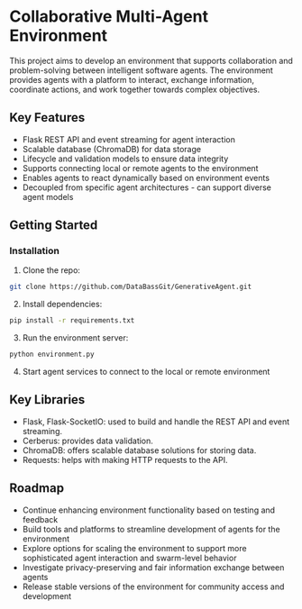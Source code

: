 
# Collaborative Multi-Agent Environment 

This project aims to develop an environment that supports collaboration and problem-solving between intelligent software agents. The environment provides agents with a platform to interact, exchange information, coordinate actions, and work together towards complex objectives.

## Key Features

- Flask REST API and event streaming for agent interaction 
- Scalable database (ChromaDB) for data storage
- Lifecycle and validation models to ensure data integrity  
- Supports connecting local or remote agents to the environment
- Enables agents to react dynamically based on environment events  
- Decoupled from specific agent architectures - can support diverse agent models  

## Getting Started


### Installation

1. Clone the repo:
```bash
git clone https://github.com/DataBassGit/GenerativeAgent.git
```

2. Install dependencies:  
```bash
pip install -r requirements.txt
```

3. Run the environment server:
```bash
python environment.py 
```

4. Start agent services to connect to the local or remote environment 

## Key Libraries

- Flask, Flask-SocketIO: used to build and handle the REST API and event streaming.
- Cerberus: provides data validation.
- ChromaDB: offers scalable database solutions for storing data.
- Requests: helps with making HTTP requests to the API.


## Roadmap

- Continue enhancing environment functionality based on testing and feedback
- Build tools and platforms to streamline development of agents for the environment  
- Explore options for scaling the environment to support more sophisticated agent interaction and swarm-level behavior 
- Investigate privacy-preserving and fair information exchange between agents 
- Release stable versions of the environment for community access and development

